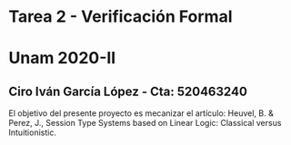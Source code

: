 # Tarea 2 - Verificación Formal 
# Unam 2020-II
## Ciro Iván García López - Cta: 520463240

El objetivo del presente proyecto es mecanizar el artículo: Heuvel, B. & Perez, J., Session Type Systems based on Linear Logic: Classical versus Intuitionistic.



